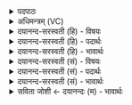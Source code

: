 <details><summary>पदपाठः</summary>

स॒वि॒ता। त्वा॒। स॒वाना॑म्। सु॒व॒ता॒म्। अ॒ग्निः। गृ॒ह॑पतीना॒मिति॑ गृ॒हऽप॑तीनाम्। सोमः॑। वन॒स्पती॑नाम्। बृह॒स्पतिः॑। वा॒चे। इन्द्रः॑। ज्यैष्ठ्या॑य। रु॒द्रः। प॒शुभ्य॒ इति॑ पशुऽभ्यः॑। मि॒त्रः॒। स॒त्यः। वरु॑णः। धर्म॑पतीना॒मिति॒ धर्म॑ऽपतीनाम्। ३९।
</details>

<details><summary>अधिमन्त्रम् (VC)</summary>

- रक्षोघ्नो देवता
- देवावत ऋषिः
- अतिजगती
- निषादः
</details>

<details><summary>दयानन्द-सरस्वती (हि) - विषयः</summary>

सभ्य मनुष्य राजा को किस-किस विषय में प्रेरणा करें, इस विषय का उपदेश अगले मन्त्र में किया है ॥
</details>

<details><summary>दयानन्द-सरस्वती (हि) - पदार्थः</summary>

पदार्थान्वयभाषाः -  हे सभापते राजन् ! जो तू (सवानाम्) ऐश्वर्य्य के (सविता) सूर्य्य के समान प्रेरक (गृहपतीनाम्) गृहस्थों के उपकारक (अग्निः) पावक के सदृश (वनस्पतीनाम्) पीपल आदि वृक्षों में (सोमः) सोमवल्ली के सदृश (धर्म्मपतीनाम्) धर्म के पालनेहारों के मध्य में (सत्यः) सज्जनों में सज्जन (वरुणः) शुभगुण कर्मों में श्रेष्ठ (मित्रः) सखा के तुल्य (वाचे) वेदवाणी के लिये (बृहस्पतिः) महाविद्वान् के सदृश (ज्यैष्ठ्याय) श्रेष्ठता के लिये (इन्द्र) परमैश्वर्य्य से युक्त के तुल्य (पशुभ्यः) गौ आदि पशुओं के लिये (रुद्रः) शुद्ध वायु के सदृश है, उस (त्वा) तुझको धर्मात्मा, सत्यवादी विद्वान् धर्म से प्रजा की रक्षा में (सुवताम्) प्रेरणा करें ॥३९॥
</details>

<details><summary>दयानन्द-सरस्वती (हि) - भावार्थः</summary>

भावार्थभाषाः -  हे राजन् ! जो आपको अधर्म से लौटाकर धर्म के अनुष्ठान में प्रेरणा करें, उन्हीं का सङ्ग सदा करो, औरों का नहीं ॥३९॥
</details>

<details><summary>दयानन्द-सरस्वती (सं) - विषयः</summary>

सभ्यैर्मनुष्यै राजा क्व क्व प्रेरयितव्य इत्याह ॥
</details>

<details><summary>दयानन्द-सरस्वती (सं) - पदार्थः</summary>

पदार्थान्वयभाषाः -  हे सभेश राजन् ! यस्त्वं सवानां सवितेव गृहपतीनामग्निरिव वनस्पतीनां सोम इव धर्मपतीनां सत्यो वरुणो मित्र इव वाचे बृहस्पतिरिव ज्यैष्ठ्यायेन्द्र इव पशुभ्यो रुद्र इवासि, तं त्वाप्त उपदेष्टा प्रजापालने सुवताम् ॥३९॥
</details>

<details><summary>दयानन्द-सरस्वती (सं) - भावार्थः</summary>

भावार्थभाषाः -  हे राजँस्त्वं ये त्वामधर्मान्निवर्त्त्य धर्मानुष्ठाने प्रेरयेयुस्तेषामेव सङ्गं सदा कुरु नेतरेषाम् ॥३९॥
</details>

<details><summary>सविता जोशी ← दयानन्दः (म) - भावार्थः</summary>

भावार्थभाषाः -  हे राजा ! जे अधर्मापासून निवृत्त होऊन धर्मात प्रवृत्त होण्याची प्रेरणा देतात त्यांचीच संगती धरावी, इतरांची नव्हे.
</details>